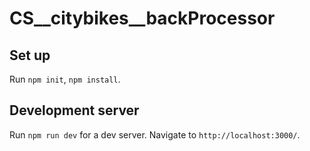 # CS__citybikes__backProcessor

## Set up

Run `npm init`, `npm install`.

## Development server

Run `npm run dev` for a dev server. Navigate to `http://localhost:3000/`.
